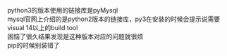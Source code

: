 python3的版本使用的链接库是pyMysql<br>
mysql官网上介绍的是python2版本的链接库，py3在安装的时候会提示说需要visual 14以上的build tool<br>
困恼了很久结果发现是这种版本对应的问题就很烦<br>
pip的时候别装错了